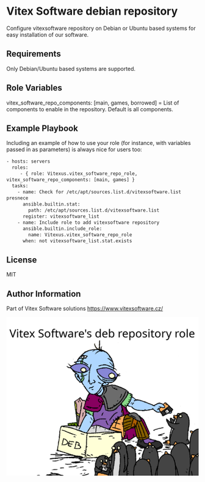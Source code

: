 Vitex Software debian repository
================================

Configure vitexsoftware repository on Debian or Ubuntu based systems for easy installation of our software.

Requirements
------------

Only Debian/Ubuntu based systems are supported.

Role Variables
--------------

vitex_software_repo_components: [main, games, borrowed]  =  List of components to enable in the repository. Default is all components.

Example Playbook
----------------

Including an example of how to use your role (for instance, with variables passed in as parameters) is always nice for users too:

    - hosts: servers
      roles:
         - { role: Vitexus.vitex_software_repo_role, vitex_software_repo_components: [main, games] }
      tasks:
        - name: Check for /etc/apt/sources.list.d/vitexsoftware.list presnece
          ansible.builtin.stat:
            path: /etc/apt/sources.list.d/vitexsoftware.list
          register: vitexsoftware_list
        - name: Include role to add vitexsoftware repository
          ansible.builtin.include_role:
            name: Vitexus.vitex_software_repo_role
          when: not vitexsoftware_list.stat.exists
         

License
-------

MIT

Author Information
------------------

Part of Vitex Software solutions https://www.vitexsoftware.cz/

![The Last Student](thelaststudent.png?raw=true)
